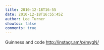 ```yaml
---
title: 2010-12-18T16-55
date: 2010-12-18T16:55:45Z
author: Lee Turner
showtoc: false
comments: true
---
```


Guinness and code http://instagr.am/p/mygN/

